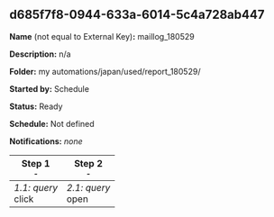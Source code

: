 ## d685f7f8-0944-633a-6014-5c4a728ab447

**Name** (not equal to External Key)**:** maillog_180529

**Description:** n/a

**Folder:** my automations/japan/used/report_180529/

**Started by:** Schedule

**Status:** Ready

**Schedule:** Not defined

**Notifications:** _none_


| Step 1<br>_<small>-</small>_ | Step 2<br>_<small>-</small>_ |
| --- | --- |
| _1.1: query_<br>click | _2.1: query_<br>open |
